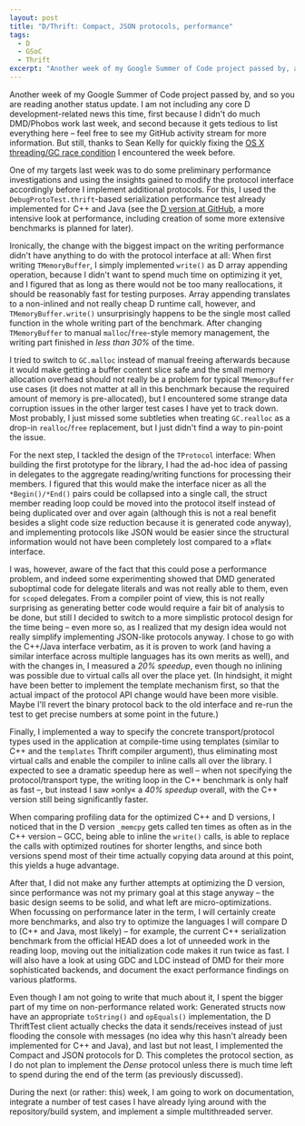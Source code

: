 ```yaml
---
layout: post
title: "D/Thrift: Compact, JSON protocols, performance"
tags:
  - D
  - GSoC
  - Thrift
excerpt: "Another week of my Google Summer of Code project passed by, and so you are reading another status update. I am not including any core D development-related news this time, first because I didn't"
---
```


Another week of my Google Summer of Code project passed by, and so you are reading another status update. I am not including any core D development-related news this time, first because I didn't do much DMD/Phobos work last week, and second because it gets tedious to list everything here – feel free to see my GitHub activity stream for more information. But still, thanks to Sean Kelly for quickly fixing the [OS X threading/GC race condition](http://d.puremagic.com/issues/show_bug.cgi?id=6135) I encountered the week before.

One of my targets last week was to do some preliminary performance investigations and using the insights gained to modify the protocol interface accordingly before I implement additional protocols. For this, I used the `DebugProtoTest.thrift`-based serialization performance test already implemented for C++ and Java (see the [D version at GitHub](https://github.com/klickverbot/thrift/blob/d-gsoc/lib/d/test/serialization_benchmark/benchmark.d), a more intensive look at performance, including creation of some more extensive benchmarks is planned for later).

Ironically, the change with the biggest impact on the writing performance didn't have anything to do with the protocol interface at all: When first writing `TMemoryBuffer`, I simply implemented `write()` as D array appending operation, because I didn't want to spend much time on optimizing it yet, and I figured that as long as there would not be too many reallocations, it should be reasonably fast for testing purposes. Array appending translates to a non-inlined and not really cheap D runtime call, however, and `TMemoryBuffer.write()` unsurprisingly happens to be the single most called function in the whole writing part of the benchmark. After changing `TMemoryBuffer` to manual `malloc`/`free`-style memory management, the writing part finished in _less than 30%_ of the time.

I tried to switch to `GC.malloc` instead of manual freeing afterwards because it would make getting a buffer content slice safe and the small memory allocation overhead should not really be a problem for typical `TMemoryBuffer` use cases (it does not matter at all in this benchmark because the required amount of memory is pre-allocated), but I encountered some strange data corruption issues in the other larger test cases I have yet to track down. Most probably, I just missed some subtleties when treating `GC.realloc` as a drop-in `realloc`/`free` replacement, but I just didn't find a way to pin-point the issue.

For the next step, I tackled the design of the `TProtocol` interface: When building the first prototype for the library, I had the ad-hoc idea of passing in delegates to the aggregate reading/writing functions for processing their members. I figured that this would make the interface nicer as all the `*Begin()/*End()` pairs could be collapsed into a single call, the struct member reading loop could be moved into the protocol itself instead of being duplicated over and over again (although this is not a real benefit besides a slight code size reduction because it is generated code anyway), and implementing protocols like JSON would be easier since the structural information would not have been completely lost compared to a »flat« interface.

I was, however, aware of the fact that this could pose a performance problem, and indeed some experimenting showed that DMD generated suboptimal code for delegate literals and was not really able to them, even for `scope`d delegates. From a compiler point of view, this is not really surprising as generating better code would require a fair bit of analysis to be done, but still I decided to switch to a more simplistic protocol design for the time being – even more so, as I realized that my design idea would not really simplify implementing JSON-like protocols anyway. I chose to go with the C++/Java interface verbatim, as it is proven to work (and having a similar interface across multiple languages has its own merits as well), and with the changes in, I measured a _20% speedup_, even though no inlining was possible due to virtual calls all over the place yet. (In hindsight, it might have been better to implement the template mechanism first, so that the actual impact of the protocol API change would have been more visible. Maybe I'll revert the binary protocol back to the old interface and re-run the test to get precise numbers at some point in the future.)

Finally, I implemented a way to specify the concrete transport/protocol types used in the application at compile-time using templates (similar to C++ and the `templates` Thrift compiler argument), thus eliminating most virtual calls and enable the compiler to inline calls all over the library. I expected to see a dramatic speedup here as well – when not specifying the protocol/transport type, the writing loop in the C++ benchmark is only half as fast –, but instead I saw »only« a _40% speedup_ overall, with the C++ version still being significantly faster.

When comparing profiling data for the optimized C++ and D versions, I noticed that in the D version `_memcpy` gets called ten times as often as in the C++ version – GCC, being able to inline the `write()` calls, is able to replace the calls with optimized routines for shorter lengths, and since both versions spend most of their time actually copying data around at this point, this yields a huge advantage.

After that, I did not make any further attempts at optimizing the D version, since performance was not my primary goal at this stage anyway – the basic design seems to be solid, and what left are micro-optimizations. When focussing on performance later in the term, I will certainly create more benchmarks, and also try to optimize the languages I will compare D to (C++ and Java, most likely) – for example, the current C++ serialization benchmark from the official HEAD does a lot of unneeded work in the reading loop, moving out the initialization code makes it run twice as fast. I will also have a look at using GDC and LDC instead of DMD for their more sophisticated backends, and document the exact performance findings on various platforms.

Even though I am not going to write that much about it, I spent the bigger part of my time on non-performance related work: Generated structs now have an appropriate `toString()` and `opEquals()` implementation, the D ThriftTest client actually checks the data it sends/receives instead of just flooding the console with messages (no idea why this hasn't already been implemented for C++ and Java), and last but not least, I implemented the Compact and JSON protocols for D. This completes the protocol section, as I do not plan to implement the _Dense_ protocol unless there is much time left to spend during the end of the term (as previously discussed).

During the next (or rather: this) week, I am going to work on documentation, integrate a number of test cases I have already lying around with the repository/build system, and implement a simple multithreaded server.
